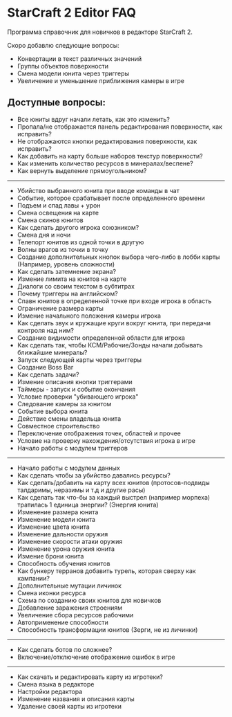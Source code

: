 # StarCraft 2 Editor FAQ  
Программа справочник для новичков в редакторе StarCraft 2.  

Скоро добавлю следующие вопросы:  
- Конвертации в текст различных значений
- Группы объектов поверхности
- Смена модели юнита через триггеры
- Увеличение и уменьшение приближения камеры в игре

## Доступные вопросы:
- Все юниты вдруг начали летать, как это изменить?  
- Пропала/не отображается панель редактирования поверхности, как исправить?  
- Не отображаются кнопки редактирования поверхности, как исправить?  
- Как добавить на карту больше наборов текстур поверхности?  
- Как изменить количество ресурсов в минералах/веспене?  
- Как вернуть выделение прямоугольником?  
------------------------------------------------------------------  
- Убийство выбранного юнита при вводе команды в чат 
- Событие, которое срабатывает после определенного времени
- Подъем и спад лавы + урон  
- Смена освещения на карте 
- Смена скинов юнитов
- Как сделать другого игрока союзником? 
- Смена дня и ночи 
- Телепорт юнитов из одной точки в другую 
- Волны врагов из точки в точку 
- Создание дополнительных кнопок выбора чего-либо в лобби карты (Например, уровень сложности)
- Как сделать затемнение экрана?  
- Измение лимита на юнитов на карте
- Диалоги со своим текстом в субтитрах 
- Почему триггеры на английском?  
- Спавн юнитов в определенной точке при входе игрока в область
- Ограничение размера карты
- Измение начального положения камеры игрока
- Как сделать звук и кружащие круги вокруг юнита, при передачи контроля над ним? 
- Создание видимости определенной области для игрока
- Как сделать так, чтобы КСМ/Рабочие/Зонды начали добывать ближайшие минералы?
- Запуск следующей карты через триггеры
- Создание Boss Bar
- Как сделать задачи?
- Измение описания кнопки триггерами
- Таймеры - запуск и событие окончания
- Условие проверки "убивающего игрока"
- Следование камеры за юнитом
- Событие выбора юнита
- Действие смены владельца юнита
- Совместное строительство
- Переключение отображения точек, областей и прочее
- Условие на проверку нахождения/отсутствия игрока в игре
- Начало работы с модулем триггеров
------------------------------------------------------------------  
- Начало работы с модулем данных
- Как сделать чтобы за убийство давались ресурсы?  
- Как сделать/добавить на карту всех юнитов (протосов-подвиды талдаримы, неразимы и т.д и другие расы)  
- Как сделать так что-бы за каждый выстрел (например морпеха) тратилась 1 единица энергии? (Энергия юнита)  
- Изменение размера юнита
- Изменение модели юнита
- Изменение цвета юнита
- Изменение дальности оружия
- Изменение скорости атаки оружия
- Изменение урона оружия юнита
- Измение брони юнита
- Способность обучения юнитов
- Как бункеру терранов добавить турель, которая сверху как кампании?  
- Дополнительные мутации личинок
- Смена иконки ресурса
- Схема по созданию своих юнитов для новичков
- Добавление заражения строениям
- Увеличение сбора ресурсов рабочими
- Автоприменение способности
- Способность трансформации юнитов (Зерги, не из личинки)
------------------------------------------------------------------  
- Как сделать ботов по сложнее?
- Включение/отключение отображение ошибок в игре
------------------------------------------------------------------  
- Как скачать и редактировать карту из игротеки?  
- Смена языка в редакторе
- Настройки редактора  
- Изменение названия и описания карты
- Удаление своей карты из игротеки
